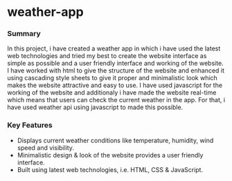 # weather-app


<h3><b>Summary</b></h3>

<p>In this project, i have created a weather app in which i have used the latest web technologies and tried my best to create the website interface as simple as possible and a user friendly interface and working of the website. I have worked with html to give the structure of the website and enhanced it using cascading style sheets to give it proper and minimalistic look which makes the website attractive and easy to use. I have used javascript for the working of the website and additionaly i have made the website real-time which means that users can check the current weather in the app. For that, i have used weather api using javascript to made this possible.</p>

<h3><b>Key Features</b></h3>

<p> 
  <ul>
     <li>Displays current weather conditions like temperature, humidity, wind speed and visibility.</li>
     <li>Minimalistic design & look of the website provides a user friendly interface.</li>
     <li>Built using latest web technologies, i.e. HTML, CSS & JavaScript.</li>  
  </ul> 
</p>